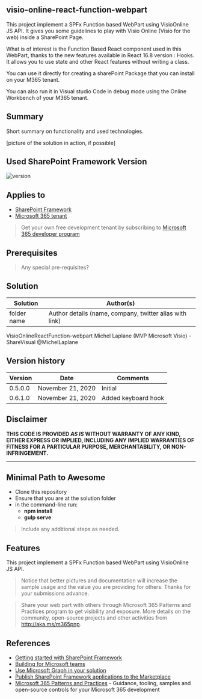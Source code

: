 ## visio-online-react-function-webpart
This project implement a SPFx Function based WebPart using VisioOnline JS API.
It gives you some guidelines to play with Visio Online (Visio for the web) inside a SharePoint Page.

What is of interest is the Function Based React component used in this WebPart, thanks to the
new features available in React 16.8 version : Hooks.
It allows you to use state and other React features without writing a class.

You can use it directly for creating a sharePoint Package that you can install on your M365 tenant.

You can also run it in Visual studio Code in debug mode using the Online Workbench of your M365 tenant.

## Summary

Short summary on functionality and used technologies.

[picture of the solution in action, if possible]

## Used SharePoint Framework Version

![version](https://img.shields.io/badge/version-1.11-green.svg)

## Applies to

- [SharePoint Framework](https://aka.ms/spfx)
- [Microsoft 365 tenant](https://docs.microsoft.com/en-us/sharepoint/dev/spfx/set-up-your-developer-tenant)

> Get your own free development tenant by subscribing to [Microsoft 365 developer program](http://aka.ms/o365devprogram)

## Prerequisites

> Any special pre-requisites?

## Solution

Solution|Author(s)
--------|---------
folder name | Author details (name, company, twitter alias with link)
VisioOnlineReactFunction-webpart	Michel Laplane (MVP Microsoft Visio) - ShareVisual @MichelLaplane

## Version history

Version|Date|Comments
-------|----|--------
0.5.0.0|November 21, 2020|Initial
0.6.1.0|November 21, 2020|Added keyboard hook

## Disclaimer

**THIS CODE IS PROVIDED *AS IS* WITHOUT WARRANTY OF ANY KIND, EITHER EXPRESS OR IMPLIED, INCLUDING ANY IMPLIED WARRANTIES OF FITNESS FOR A PARTICULAR PURPOSE, MERCHANTABILITY, OR NON-INFRINGEMENT.**

---

## Minimal Path to Awesome

- Clone this repository
- Ensure that you are at the solution folder
- in the command-line run:
  - **npm install**
  - **gulp serve**

> Include any additional steps as needed.

## Features
This project implement a SPFx Function based WebPart using VisioOnline JS API.

> Notice that better pictures and documentation will increase the sample usage and the value you are providing for others. Thanks for your submissions advance.

> Share your web part with others through Microsoft 365 Patterns and Practices program to get visibility and exposure. More details on the community, open-source projects and other activities from http://aka.ms/m365pnp.

## References

- [Getting started with SharePoint Framework](https://docs.microsoft.com/en-us/sharepoint/dev/spfx/set-up-your-developer-tenant)
- [Building for Microsoft teams](https://docs.microsoft.com/en-us/sharepoint/dev/spfx/build-for-teams-overview)
- [Use Microsoft Graph in your solution](https://docs.microsoft.com/en-us/sharepoint/dev/spfx/web-parts/get-started/using-microsoft-graph-apis)
- [Publish SharePoint Framework applications to the Marketplace](https://docs.microsoft.com/en-us/sharepoint/dev/spfx/publish-to-marketplace-overview)
- [Microsoft 365 Patterns and Practices](https://aka.ms/m365pnp) - Guidance, tooling, samples and open-source controls for your Microsoft 365 development
